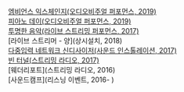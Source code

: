 [엠비언스 익스체인지(오디오비주얼 퍼포먼스, 2019)](ambientExchange.md)<br>
[피아노 데이(오디오비주얼 퍼포먼스, 2019)](pianoday2019.md)<br>
[투명한 음악(라이브 스트리밍 퍼포먼스, 2017)](transparentmusic.md)<br>
[라이브 스트리머 - 양](상시설치, 2018)<br>
[다중입력 네트워크 신디사이저(사운드 인스톨레이션, 2017)](multiinputnetworksynthesizer.md)<br>
[빈 터널(스트리밍 라디오, 2017)](ghosttunnel.md)<br>
[웨더리포트](스트리밍 라디오, 2016)<br>
[사운드캠프](리스닝 이벤트, 2016- )<br>
